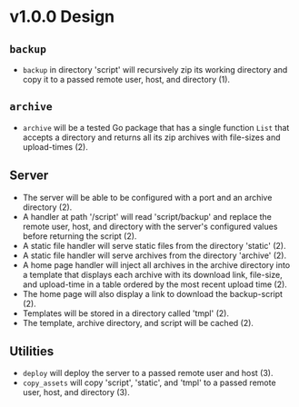 # v1.0.0 Design

## `backup`

* `backup` in directory 'script' will recursively zip its working directory and
  copy it to a passed remote user, host, and directory (1).

## `archive`

* `archive` will be a tested Go package that has a single function `List` that
  accepts a directory and returns all its zip archives with file-sizes and
  upload-times (2).

## Server

* The server will be able to be configured with a port and an archive directory
  (2).
* A handler at path '/script' will read 'script/backup' and replace the remote
  user, host, and directory with the server's configured values before returning
  the script (2).
* A static file handler will serve static files from the directory 'static' (2).
* A static file handler will serve archives from the directory 'archive' (2).
* A home page handler will inject all archives in the archive directory into a
  template that displays each archive with its download link, file-size, and
  upload-time in a table ordered by the most recent upload time (2).
* The home page will also display a link to download the backup-script (2).
* Templates will be stored in a directory called 'tmpl' (2).
* The template, archive directory, and script will be cached (2).

## Utilities

* `deploy` will deploy the server to a passed remote user and host (3).
* `copy_assets` will copy 'script', 'static', and 'tmpl'  to a passed remote
  user, host, and directory (3).
